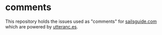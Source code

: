 # comments

This repository holds the issues used as "comments" for [sailsguide.com](http://sailswiki.com) which are powered by [utteranc.es](https://utteranc.es/).
